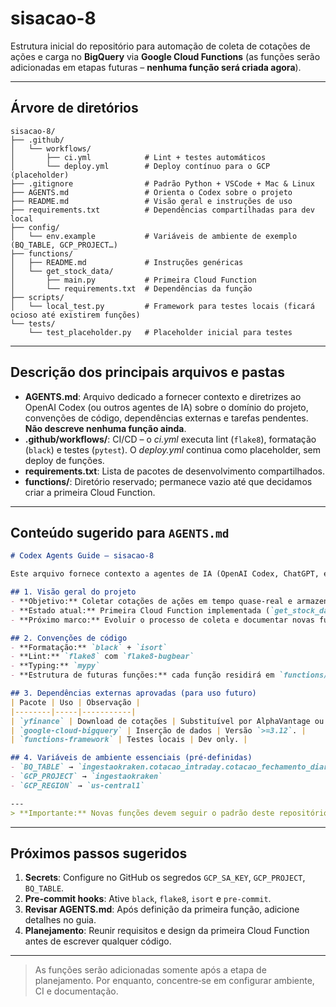 # sisacao-8

Estrutura inicial do repositório para automação de coleta de cotações de ações e carga no **BigQuery** via **Google Cloud Functions** (as funções serão adicionadas em etapas futuras – **nenhuma função será criada agora**).

---

## Árvore de diretórios

```text
sisacao-8/
├── .github/
│   └── workflows/
│       ├── ci.yml            # Lint + testes automáticos
│       └── deploy.yml        # Deploy contínuo para o GCP (placeholder)
├── .gitignore                # Padrão Python + VSCode + Mac & Linux
├── AGENTS.md                 # Orienta o Codex sobre o projeto
├── README.md                 # Visão geral e instruções de uso
├── requirements.txt          # Dependências compartilhadas para dev local
├── config/
│   └── env.example           # Variáveis de ambiente de exemplo (BQ_TABLE, GCP_PROJECT…)
├── functions/
│   ├── README.md             # Instruções genéricas
│   └── get_stock_data/
│       ├── main.py           # Primeira Cloud Function
│       └── requirements.txt  # Dependências da função
├── scripts/
│   └── local_test.py         # Framework para testes locais (ficará ocioso até existirem funções)
└── tests/
    └── test_placeholder.py   # Placeholder inicial para testes
```

---

## Descrição dos principais arquivos e pastas

* **AGENTS.md**: Arquivo dedicado a fornecer contexto e diretrizes ao OpenAI Codex (ou outros agentes de IA) sobre o domínio do projeto, convenções de código, dependências externas e tarefas pendentes. **Não descreve nenhuma função ainda**.
* **.github/workflows/**: CI/CD – o *ci.yml* executa lint (`flake8`), formatação (`black`) e testes (`pytest`). O *deploy.yml* continua como placeholder, sem deploy de funções.
* **requirements.txt**: Lista de pacotes de desenvolvimento compartilhados.
* **functions/**: Diretório reservado; permanece vazio até que decidamos criar a primeira Cloud Function.

---

## Conteúdo sugerido para `AGENTS.md`

```markdown
# Codex Agents Guide – sisacao‑8

Este arquivo fornece contexto a agentes de IA (OpenAI Codex, ChatGPT, etc.) sobre este repositório.

## 1. Visão geral do projeto
- **Objetivo:** Coletar cotações de ações em tempo quase‑real e armazená‑las no BigQuery para análises posteriores.
- **Estado atual:** Primeira Cloud Function implementada (`get_stock_data`).
- **Próximo marco:** Evoluir o processo de coleta e documentar novas funções.

## 2. Convenções de código
- **Formatação:** `black` + `isort`
- **Lint:** `flake8` com `flake8-bugbear`
- **Typing:** `mypy`
- **Estrutura de futuras funções:** cada função residirá em `functions/<nome_da_funcao>/` com `main.py` e `requirements.txt` minimalista.

## 3. Dependências externas aprovadas (para uso futuro)
| Pacote | Uso | Observação |
|--------|-----|-----------|
| `yfinance` | Download de cotações | Substituível por AlphaVantage ou IEX se necessário. |
| `google-cloud-bigquery` | Inserção de dados | Versão `>=3.12`. |
| `functions-framework` | Testes locais | Dev only. |

## 4. Variáveis de ambiente essenciais (pré‑definidas)
- `BQ_TABLE` → `ingestaokraken.cotacao_intraday.cotacao_fechamento_diario`
- `GCP_PROJECT` → `ingestaokraken`
- `GCP_REGION` → `us-central1`

---
> **Importante:** Novas funções devem seguir o padrão deste repositório. Mantenha o guia atualizado a cada adição.
```

---

## Próximos passos sugeridos

1. **Secrets**: Configure no GitHub os segredos `GCP_SA_KEY`, `GCP_PROJECT`, `BQ_TABLE`.
2. **Pre‑commit hooks**: Ative `black`, `flake8`, `isort` e `pre‑commit`.
3. **Revisar AGENTS.md**: Após definição da primeira função, adicione detalhes no guia.
4. **Planejamento**: Reunir requisitos e design da primeira Cloud Function antes de escrever qualquer código.

---

> As funções serão adicionadas somente após a etapa de planejamento. Por enquanto, concentre‑se em configurar ambiente, CI e documentação.
